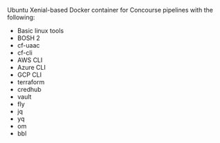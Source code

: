 Ubuntu Xenial-based Docker container for Concourse pipelines with the following:

 - Basic linux tools
 - BOSH 2
 - cf-uaac
 - cf-cli
 - AWS CLI
 - Azure CLI
 - GCP CLI
 - terraform
 - credhub
 - vault
 - fly
 - jq
 - yq
 - om
 - bbl
